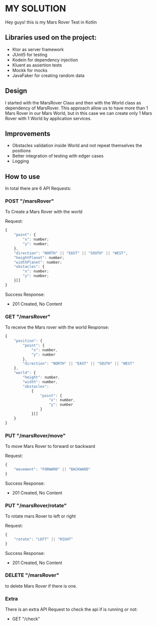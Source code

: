# MY SOLUTION

Hey guys! this is my Mars Rover Test in Kotlin

## Libraries used on the project:
- Ktor as server framework
- JUnit5 for testing
- Kodein for dependency injection
- Kluent as assertion tests
- Mockk for mocks
- JavaFaker for creating random data

## Design
I started with the MarsRover Class and then with the World class as dependency of MarsRover.
This approach allow us to have more than 1 Mars Rover in our Mars World, but in this case we can create only 1 Mars Rover with 1 World by application services.

## Improvements
- Obstacles validation inside World and not repeat themselves the positions
- Better integration of testing with edger cases
- Logging

## How to use

In total there are 6 API Requests:

### POST "/marsRover"
To Create a Mars Rover with the world

Request:
```javascript 
{
    "point": {
        "x": number;
        "y": number;
    },
    "direction": "NORTH" || "EAST" || "SOUTH" || "WEST",
    "heightPlanet": number;
    "widthPlanet": number;
    "obstacles": {
        "x": number;
        "y": number;
    }[]
}
```

Success Response:
- 201 Created, No Content


### GET "/marsRover"
To receive the Mars rover with the world
Response:
```javascript
{
    "position": {
        "point": {
            "x": number,
            "y": number
        },
        "direction": "NORTH" || "EAST" || "SOUTH" || "WEST"
    },
    "world": {
        "height": number,
        "width": number,
        "obstacles": 
            {
                "point": {
                    "x": number,
                    "y": number
                }
            }[]
    }
}
```

### PUT "/marsRover/move"
To move Mars Rover to forward or backward

Request:
```javascript
{
    "movement": "FORWARD" || "BACKWARD"
}
```

Success Response:
- 201 Created, No Content

### PUT "/marsRover/rotate"
To rotate mars Rover to left or right

Request:
```javascript
{
    "rotate": "LEFT" || "RIGHT"
}
```

Success Response:
- 201 Created, No Content

### DELETE "/marsRover"
to delete Mars Rover if there is one.

### Extra
There is an extra API Request to check the api if is running or not:
- GET "/check"
